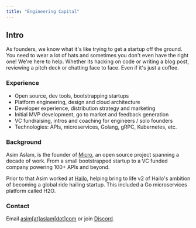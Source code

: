 ```yaml
---
title: "Engineering Capital"
---
```


## Intro

As founders, we know what it's like trying to get a startup off the ground. You need to wear a lot of hats and sometimes you don't even have the right one! We're here to help. Whether its hacking on code or writing a blog post, reviewing a pitch deck or chatting face to face. Even if it's just a coffee.

### Experience 

- Open source, dev tools, bootstrapping startups
- Platform engineering, design and cloud architecture
- Developer experience, distribution strategy and marketing
- Initial MVP development, go to market and feedback generation
- VC fundraising, intros and coaching for engineers / solo founders
- Technologies: APIs, microservices, Golang, gRPC, Kubernetes, etc.

### Background

Asim Aslam, is the founder of [Micro](https://micro.dev), an open source project spanning a decade of work. From a small bootstrapped startup to a VC funded company powering 100+ APIs and beyond.

Prior to that Asim worked at [Hailo](https://en.wikipedia.org/wiki/Hailo), helping bring to 
life v2 of Hailo's ambition of becoming a global ride hailing startup. This included a Go microservices platform called H2O.

### Contact

Email [asim[at]aslam[dot]com](mailto:asim@aslam.com) or join [Discord](https://discord.gg/FjrMrxNehR).
